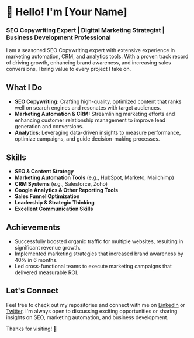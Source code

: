 # 👋 Hello! I'm [Your Name]

### SEO Copywriting Expert | Digital Marketing Strategist | Business Development Professional

I am a seasoned SEO Copywriting expert with extensive experience in marketing automation, CRM, and analytics tools. With a proven track record of driving growth, enhancing brand awareness, and increasing sales conversions, I bring value to every project I take on.

## What I Do

- **SEO Copywriting:** Crafting high-quality, optimized content that ranks well on search engines and resonates with target audiences.
- **Marketing Automation & CRM:** Streamlining marketing efforts and enhancing customer relationship management to improve lead generation and conversions.
- **Analytics:** Leveraging data-driven insights to measure performance, optimize campaigns, and guide decision-making processes.

## Skills

- **SEO & Content Strategy**
- **Marketing Automation Tools** (e.g., HubSpot, Marketo, Mailchimp)
- **CRM Systems** (e.g., Salesforce, Zoho)
- **Google Analytics & Other Reporting Tools**
- **Sales Funnel Optimization**
- **Leadership & Strategic Thinking**
- **Excellent Communication Skills**

## Achievements

- Successfully boosted organic traffic for multiple websites, resulting in significant revenue growth.
- Implemented marketing strategies that increased brand awareness by 40% in 6 months.
- Led cross-functional teams to execute marketing campaigns that delivered measurable ROI.

## Let's Connect

Feel free to check out my repositories and connect with me on [LinkedIn](https://www.linkedin.com) or [Twitter](https://www.twitter.com). I'm always open to discussing exciting opportunities or sharing insights on SEO, marketing automation, and business development.

Thanks for visiting! 🚀
